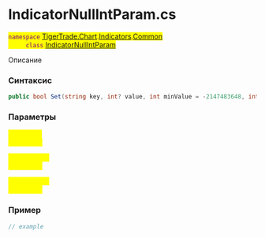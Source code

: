 
# IndicatorNullIntParam.cs
<mark style="color:purple;">`namespace` [TigerTrade.Chart](../../../../../TigerTrade.Chart.md).[Indicators](../../../../../TigerTrade.Chart/Indicators.md).[Common](../../../../../TigerTrade.Chart/Indicators/Common.md)  
&nbsp;&nbsp;&nbsp;&nbsp;&nbsp;&nbsp;&nbsp;&nbsp;&nbsp;`class` [IndicatorNullIntParam](../../IndicatorNullIntParam.cs.md)

Описание

### Синтаксис
```csharp
public bool Set(string key, int? value, int minValue = -2147483648, int maxValue = 2147483647)
```
### Параметры  
<mark style="color:yellow;">`key` *`string`*  
 *Описание*  
  
<mark style="color:yellow;">`minValue` *`int`*  
 *Описание*  
  
<mark style="color:yellow;">`maxValue` *`int`*  
 *Описание*  
  


### Пример  
```csharp
// example
```
                    
                    